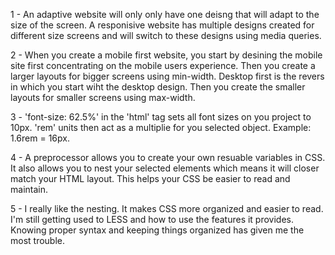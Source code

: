 1 - An adaptive website will only only have one deisng that will adapt to the size of the screen. A responisive website has multiple designs created for different size screens and will switch to these designs using media queries.

2 - When you create a mobile first website, you start by desining the mobile site first concentrating on the mobile users experience. Then you create a larger layouts for bigger screens using min-width. Desktop first is the revers in which you start wiht the desktop design. Then you create the smaller layouts for smaller screens using max-width.

3 - 'font-size: 62.5%' in the 'html' tag sets all font sizes on you project to 10px. 'rem' units then act as a multiplie for you selected object. Example: 1.6rem = 16px.

4 - A preprocessor allows you to create your own resuable variables in CSS. It also allows you to nest your selected elements which means it will closer match your HTML layout. This helps your CSS be easier to read and maintain.

5 - I really like the nesting. It makes CSS more organized and easier to read. I'm still getting used to LESS and how to use the features it provides. Knowing proper syntax and keeping things organized has given me the most trouble.